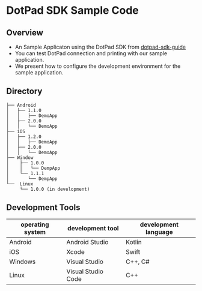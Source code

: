 # DotPad SDK Sample Code

## Overview
* An Sample Applicaton using the DotPad SDK from [dotpad-sdk-guide](https://github.com/dotincorp/dotpad-sdk-guide)
* You can test DotPad connection and printing with our sample application.
* We present how to configure the development environment for the sample application.

## Directory
```
├── Android
│   ├── 1.1.0
│   │   ├── DemoApp
│   ├── 2.0.0
│   │   └── DemoApp
├── iOS
│   ├── 1.2.0
│   │   ├── DemoApp
│   ├── 2.0.0
│   │   └── DemoApp
├── Window
│    ├── 1.0.0
│    │   └── DempApp
│    └── 1.1.1
│       └── DempApp
└──  Linux
     └── 1.0.0 (in development)
```

## Development Tools
| operating system | development tool | development language |
|----------|----------|----------|
| Android  | Android Studio   | Kotlin   |
| iOS   | Xcode  | Swift   |
| Windows   | Visual Studio  | C++, C#   |
| Linux   | Visual Studio Code  | C++   |